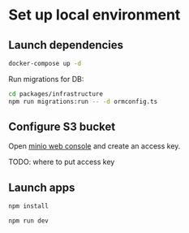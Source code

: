 # Set up local environment

## Launch dependencies

```sh
docker-compose up -d
```

Run migrations for DB:
```sh
cd packages/infrastructure
npm run migrations:run -- -d ormconfig.ts
```

## Configure S3 bucket 
Open [minio web console](http://localhost:9090) and create an access key.

TODO: where to put access key

## Launch apps

```sh
npm install
```

```sh
npm run dev
```